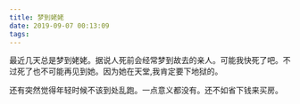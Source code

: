 ```yaml
---
title: 梦到姥姥
date: 2019-09-07 00:13:09
tags:
---
```


最近几天总是梦到姥姥。据说人死前会经常梦到故去的亲人。可能我快死了吧。不过死了也不可能再见到她。因为她在天堂,我肯定要下地狱的。

还有突然觉得年轻时候不该到处乱跑。一点意义都没有。还不如省下钱来买房。
